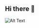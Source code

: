 ## Hi there 👋

![Alt Text](https://media0.giphy.com/media/v1.Y2lkPTc5MGI3NjExeGlyaW12cXdmcXI0emN4MzBhd3RydXU5eGN4ZGFxdHh6YTMzcDN4ZSZlcD12MV9pbnRlcm5hbF9naWZfYnlfaWQmY3Q9Zw/TUQ6hOPCUifdH1KWiz/giphy.webp)
<!--
**JCorts1/JCorts1** is a ✨ _special_ ✨ repository because its `README.md` (this file) appears on your GitHub profile.

Here are some ideas to get you started:

- 🔭 I’m currently working on ...
- 🌱 I’m currently learning ...
- 👯 I’m looking to collaborate on ...
- 🤔 I’m looking for help with ...
- 💬 Ask me about ...
- 📫 How to reach me: ...
- 😄 Pronouns: ...
- ⚡ Fun fact: ...
-->
